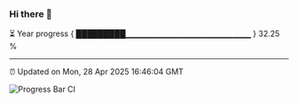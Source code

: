### Hi there 👋

⏳ Year progress { █████████▁▁▁▁▁▁▁▁▁▁▁▁▁▁▁▁▁▁▁▁▁ } 32.25 %

---

⏰ Updated on Mon, 28 Apr 2025 16:46:04 GMT

![Progress Bar CI](https://github.com/IshwaranRudhara/GIT-ACTION/workflows/Progress%20Bar%20CI/badge.svg)
